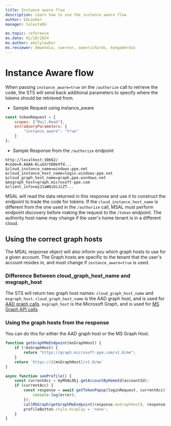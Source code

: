 ```yaml
---
title: Instance aware flow
description: Learn how to use the instance aware flow
author: EmLauber
manager: CelesteDG

ms.topic: reference
ms.date: 01/10/2024
ms.author: emilylauber
ms.reviewer: dmwendia, cwerner, owenrichards, kengaderdus
---
```


# Instance Aware flow

When passing `instance_aware=true` on the `/authorize` call to retrieve the code, the STS will send back additional parameters to specify where the tokens should be retrieved from. 

- Sample Request using instance_aware

```javascript
const tokenRequest = {
    scopes: ["Mail.Read"],
    extraQueryParameters: {
        "instance_aware": "true"
    }
};
```

- Sample Response from the `/authorize` endpoint

```text
http://localhost:30662/
#code=0.AAAA-KLuGXrhD0eVTd...
&cloud_instance_name=windows-ppe.net
&cloud_instance_host_name=login.windows-ppe.net
&cloud_graph_host_name=graph.ppe.windows.net
&msgraph_host=graph.microsoft-ppe.com
&client_info=eyJ1aWQiOiJiZT...
```

MSAL will read the data returned in this response and use it to construct the endpoint to trade the code for tokens. If the `cloud_instance_host_name` is different from the one used in the `/authorize` call, MSAL must perform endpoint discovery before making the request to the `/token` endpoint. The authority host name may change if the user's home tenant is in a different cloud.


## Using the correct graph hosts

The MSAL response object will also inform you which graph hosts to use for a given account. The Graph hosts are specific to the tenant that the user's account resides in, and must change if `instance_aware=true` is used.

### Difference Between cloud_graph_host_name and msgraph_host

The STS will return two graph host names: `cloud_graph_host_name` and `msgraph_host`. `cloud_graph_host_name` is the AAD graph host, and is used for [AAD graph calls](https://docs.microsoft.com/en-us/azure/active-directory/develop/active-directory-graph-api). `msgraph_host` is the Microsoft Graph, and is used for [MS Graph API calls](https://docs.microsoft.com/en-us/graph/overview).

### Using the graph hosts from the response

You can do this for either the AAD graph host or the MS Graph Host.

```javascript
function getGraphMeEndpoint(msGraphHost) {
    if (!msGraphHost) {
        return "https://graph.microsoft-ppe.com/v1.0/me";
    }
    return `https://${msGraphHost}/v1.0/me`
}

async function seeProfile() {
    const currentAcc = myMSALObj.getAccountByHomeId(accountId);
    if (currentAcc) {
        const response = await getTokenPopup(loginRequest, currentAcc).catch(error => {
            console.log(error);
        });
        callMSGraph(getGraphMeEndpoint(response.msGraphHost), response.accessToken, updateUI);
        profileButton.style.display = 'none';
    }
}
```
